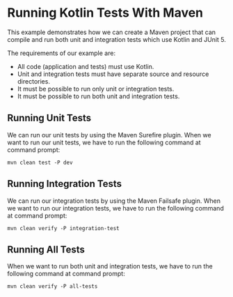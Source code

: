 # Running Kotlin Tests With Maven

This example demonstrates how we can create a Maven project that can compile and run 
both unit and integration tests which use Kotlin and JUnit 5.

The requirements of our example are:

* All code (application and tests) must use Kotlin.
* Unit and integration tests must have separate source and resource directories.
* It must be possible to run only unit or integration tests.
* It must be possible to run both unit and integration tests.

## Running Unit Tests

We can run our unit tests by using the Maven Surefire plugin. When we want to run
our unit tests, we have to run the following command at command prompt:

    mvn clean test -P dev

## Running Integration Tests

We can run our integration tests by using the Maven Failsafe plugin. When we want to
run our integration tests, we have to run the following command at command prompt:

    mvn clean verify -P integration-test
    
## Running All Tests

When we want to run both unit and integration tests, we have to run the following
command at command prompt:

    mvn clean verify -P all-tests        
